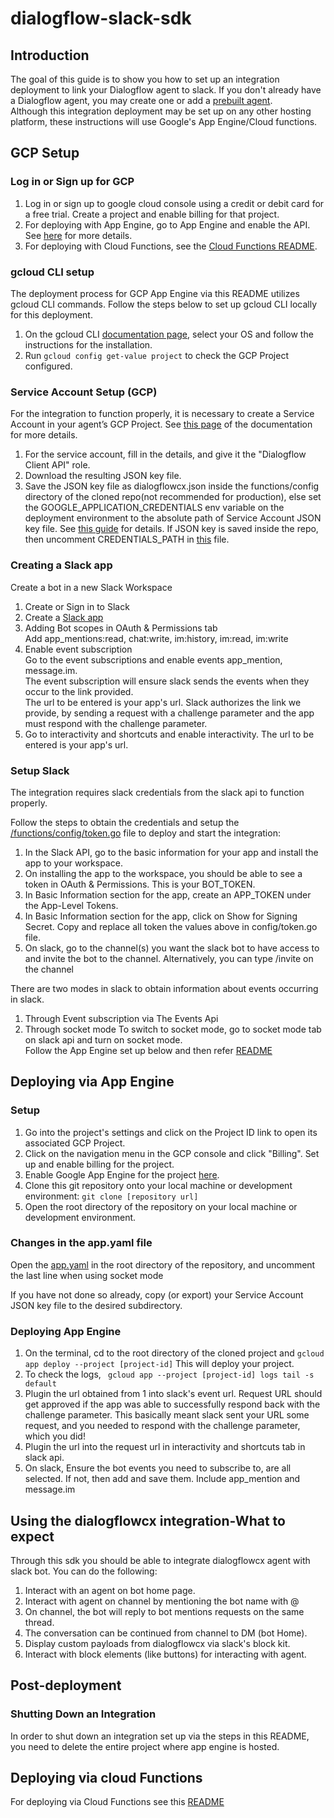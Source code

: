 # dialogflow-slack-sdk

## Introduction
The goal of this guide is to show you how to set up an integration deployment to link your Dialogflow agent to slack.
If you don't already have a Dialogflow agent, you may create one or add a [prebuilt agent](https://cloud.google.com/dialogflow/cx/docs/concept/agents-prebuilt). <br>
Although this integration deployment may be set up on any other hosting platform, these instructions will use Google's App Engine/Cloud functions.

## GCP Setup

### Log in or Sign up for GCP
1. Log in or sign up to google cloud console using a credit or debit card for a free trial. Create a project and enable billing for that project. 
2. For deploying with App Engine, go to App Engine and enable the API. See [here](https://cloud.google.com/appengine/docs/standard/go/console) for more details. 
3. For deploying with Cloud Functions, see the [Cloud Functions README](https://github.com/Sampriti-Mitra/dialogflow-slack-sdk/blob/main/functions/README.md).

### gcloud CLI setup

The deployment process for GCP App Engine via this README utilizes gcloud CLI commands. Follow the steps below to set up gcloud CLI locally for this deployment.

1. On the gcloud CLI [documentation page](https://cloud.google.com/sdk/docs/quickstarts), select your OS and follow the instructions for the installation.
2. Run ``gcloud config get-value project`` to check the GCP Project configured.

### Service Account Setup (GCP)

For the integration to function properly, it is necessary to create a Service Account in your agent’s GCP Project. See [this page](https://cloud.google.com/dialogflow/docs/quick/setup#sa-create) of the documentation for more details.

1. For the service account, fill in the details, and give it the "Dialogflow Client API" role.
2. Download the resulting JSON key file.
3. Save the JSON key file as dialogflowcx.json inside the functions/config directory of the cloned repo(not recommended for production), else set the GOOGLE_APPLICATION_CREDENTIALS env variable on the deployment environment to the absolute path of Service Account JSON key file.
   See [this guide](https://cloud.google.com/dialogflow/docs/quick/setup#auth) for details. If JSON key is saved inside the repo, then uncomment CREDENTIALS_PATH in [this](https://github.com/Sampriti-Mitra/dialogflow-slack-sdk/blob/main/functions/config/token.go) file.

### Creating a Slack app
Create a bot in a new Slack Workspace
1. Create or Sign in to Slack<br>
2. Create a [Slack app](https://api.slack.com/apps) <br>
3. Adding Bot scopes in  OAuth & Permissions tab<br>
   Add app_mentions:read, chat:write, im:history, im:read, im:write<br>
4. Enable event subscription<br>
   Go to the event subscriptions and enable events app_mention, message.im.<br>
   The event subscription will ensure slack sends the events when they occur to the link provided.<br>
   The url to be entered is your app's url.
   Slack authorizes the link we provide, by sending a request with a challenge parameter and the app must respond with the challenge parameter.
5. Go to interactivity and shortcuts and enable interactivity. The url to be entered is your app's url.

### Setup Slack

The integration requires slack credentials from the slack api to function properly.<br>

Follow the steps to obtain the credentials and setup the [/functions/config/token.go](https://github.com/Sampriti-Mitra/dialogflow-slack-sdk/blob/main/functions/config/token.go) file to deploy and start the integration:<br>
1. In the Slack API, go to the basic information for your app and install the app to your workspace.
2. On installing the app to the workspace, you should be able to see a token in OAuth & Permissions. This is your BOT_TOKEN.
3. In Basic Information section for the app, create an APP_TOKEN under the App-Level Tokens.
4. In Basic Information section  for the app, click on Show for Signing Secret.
   Copy and replace all token the values above in config/token.go file.
5. On slack, go to the channel(s) you want the slack bot to have access to and invite the bot to the channel. Alternatively, you can type /invite on the channel

There are two modes in slack to obtain information about events occurring in slack.
1. Through Event subscription via The Events Api
2. Through socket mode
To switch to socket mode, go to socket mode tab on slack api and turn on socket mode. <br>
   Follow the App Engine set up below and then refer [README](https://github.com/Sampriti-Mitra/dialogflow-slack-sdk/blob/main/functions/socket_mode/README.md)


## Deploying via App Engine

### Setup

1. Go into the project's settings and click on the Project ID link to open its associated GCP Project.
2. Click on the navigation menu in the GCP console and click "Billing". Set up and enable billing for the project.
3. Enable Google App Engine for the project
   [here](https://console.cloud.google.com/flows/enableapi?apiid=cloudbuild.googleapis.com,run.googleapis.com).
4. Clone this git repository onto your local machine or development environment:
   `git clone [repository url]`
5. Open the root directory of the repository on your local machine or development environment.

### Changes in the app.yaml file

Open the [app.yaml](https://github.com/Sampriti-Mitra/dialogflow-slack-sdk/blob/main/app.yaml) in the root directory of the repository, and uncomment the last line when using socket mode

If you have not done so already, copy (or export) your Service Account JSON key file to the desired subdirectory.


### Deploying App Engine
1. On the terminal, cd to the root directory of the cloned project and `gcloud app deploy --project [project-id]`
   This will deploy your project.
2. To check the logs, ` gcloud app --project [project-id] logs tail -s default`
3. Plugin the url obtained from 1 into slack's event url. Request URL should get approved if the app was able to successfully respond back with the challenge parameter. 
   This basically meant slack sent your URL some request, and you needed to respond with the challenge parameter, which you did!
4. Plugin the url into the request url in interactivity and shortcuts tab in slack api.
5. On slack, Ensure the bot events you need to subscribe to, are all selected. If not, then add and save them.
   Include app_mention and message.im
   
## Using the dialogflowcx integration-What to expect
Through this sdk you should be able to integrate dialogflowcx agent with slack bot.
You can do the following:
1. Interact with an agent on bot home page.
2. Interact with agent on channel by mentioning the bot name with @<bot-name>
3. On channel, the bot will reply to bot mentions requests on the same thread.
4. The conversation can be continued from channel to DM (bot Home). 
5. Display custom payloads from dialogflowcx via slack's block kit.
6. Interact with block elements (like buttons) for interacting with agent.

   
## Post-deployment

### Shutting Down an Integration

In order to shut down an integration set up via the steps in this README, you need to delete the entire project where app engine is hosted.

## Deploying via cloud Functions
For deploying via Cloud Functions see this [README](https://github.com/Sampriti-Mitra/dialogflow-slack-sdk/blob/main/functions/README.md)